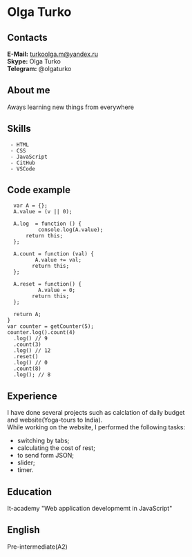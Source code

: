 # Olga Turko #

## Contacts ##

**E-Mail:** turkoolga.m@yandex.ru<br/>
**Skype:** Olga Turko<br/>
**Telegram:** @olgaturko<br/>

## About me ##
Aways learning new things from everywhere

## Skills ##

```
 - HTML
 - CSS
 - JavaScript
 - CitHub
 - VSCode
```

## Code example ##
```function getCounter(v) {
  var A = {};
  A.value = (v || 0);
  
  A.log  = function () {
		  console.log(A.value);
	  return this; 
  };
  
  A.count = function (val) {
		 A.value += val;
	    return this; 
  };
  
  A.reset = function() {
		  A.value = 0;
	  	return this; 
  };
  
  return A;
}
var counter = getCounter(5);
counter.log().count(4)
  .log() // 9
  .count(3)
  .log() // 12
  .reset()
  .log() // 0
  .count(8)
  .log(); // 8
```
## Experience ##
I have done several projects such as calclation of daily budget<br/> 
and website(Yoga-tours to India).<br/>
While working on the website, I performed the following tasks:<br/>
 - switching by tabs;<br/>
 - calculating the cost of rest;<br/>
 - to send form JSON;<br/>
 - slider;<br/>
 - timer.<br/>
 
## Education ##
It-academy "Web application developmemt in JavaScript"

## English ##
Pre-intermediate(A2)
